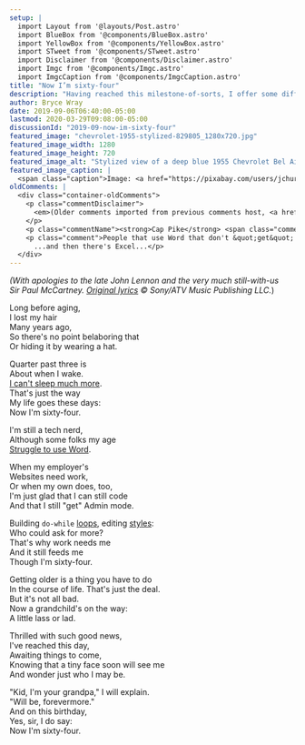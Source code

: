 ```yaml
---
setup: |
  import Layout from '@layouts/Post.astro'
  import BlueBox from '@components/BlueBox.astro'
  import YellowBox from '@components/YellowBox.astro'
  import STweet from '@components/STweet.astro'
  import Disclaimer from '@components/Disclaimer.astro'
  import Imgc from '@components/Imgc.astro'
  import ImgcCaption from '@components/ImgcCaption.astro'
title: "Now I’m sixty-four"
description: "Having reached this milestone-of-sorts, I offer some different wording for a Lennon/McCartney classic that suits me today."
author: Bryce Wray
date: 2019-09-06T06:40:00-05:00
lastmod: 2020-03-29T09:08:00-05:00
discussionId: "2019-09-now-im-sixty-four"
featured_image: "chevrolet-1955-stylized-829805_1280x720.jpg"
featured_image_width: 1280
featured_image_height: 720
featured_image_alt: "Stylized view of a deep blue 1955 Chevrolet Bel Air two-door automobile"
featured_image_caption: |
  <span class="caption">Image: <a href="https://pixabay.com/users/jchurch1977-1172969/?utm_source=link-attribution&amp;utm_medium=referral&amp;utm_campaign=image&amp;utm_content=829805">jchurch1977</a>; <a href="https://pixabay.com/?utm_source=link-attribution&amp;utm_medium=referral&amp;utm_campaign=image&amp;utm_content=829805">Pixabay</a>; edited in <a href="https://affinity.serif.com/en-us/photo/">Affinity Photo</a></span>
oldComments: |
  <div class="container-oldComments">
    <p class="commentDisclaimer">
      <em>(Older comments imported from previous comments host, <a href="https://www.talkyard.io">Talkyard</a>.)</em>
    </p>
    <p class="commentName"><strong>Cap Pike</strong> <span class="commentDate"><em>2019-09-07</em></span></p>
    <p class="comment">People that use Word that don't &quot;get&quot; styles and formatting in general are generally just annoying. Like people who drive that don't bother with turn signals.<br />
      ...and then there's Excel...</p>
  </div>
---
```


*(With apologies to the late John&nbsp;Lennon and the very much still-with-us Sir&nbsp;Paul&nbsp;McCartney. [Original lyrics](https://en.wikipedia.org/wiki/When_I'm_Sixty-Four) &copy; Sony/ATV Music Publishing LLC.*)

Long before aging,\
I lost my hair\
Many years ago,\
So there's no point belaboring that\
Or hiding it by wearing a hat.

Quarter past three is\
About when I wake.\
[I can't sleep much more](https://www.sleepfoundation.org/articles/aging-and-sleep).\
That's just the way\
My life goes these days:\
Now I'm sixty-four.

I'm still a tech nerd,\
Although some folks my age\
[Struggle to use Word](https://www.dummies.com/software/microsoft-office/office-2019-for-seniors-for-dummies-cheat-sheet/).

When my employer's\
Websites need work,\
Or when my own does, too,\
I'm just glad that I can still code\
And that I still "get" Admin mode.

Building `do-while` [loops](https://developer.mozilla.org/en-US/docs/Web/JavaScript/Reference/Statements/do...while), editing [styles](https://developer.mozilla.org/en-US/docs/Web/CSS):\
Who could ask for more?\
That's why work needs me\
And it still feeds me\
Though I'm sixty-four.

Getting older is a thing you have to do\
In the course of life. That's just the deal.\
But it's not all bad.\
Now a grandchild's on the way:\
A little lass or lad.

Thrilled with such good news,\
I've reached this day,\
Awaiting things to come,\
Knowing that a tiny face soon will see me\
And wonder just who I may be.

"Kid, I'm your grandpa," I will explain.\
"Will be, forevermore."\
And on this birthday,\
Yes, sir, I do say:\
Now I'm sixty-four.
